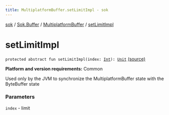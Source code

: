 ```yaml
---
title: MultiplatformBuffer.setLimitImpl - sok
---
```


[sok](../../index.html) / [Sok.Buffer](../index.html) / [MultiplatformBuffer](index.html) / [setLimitImpl](./set-limit-impl.html)

# setLimitImpl

`protected abstract fun setLimitImpl(index: `[`Int`](https://kotlinlang.org/api/latest/jvm/stdlib/kotlin/-int/index.html)`): `[`Unit`](https://kotlinlang.org/api/latest/jvm/stdlib/kotlin/-unit/index.html) [(source)](https://github.com/SeekDaSky/Sok/tree/master/common/sok-common/src/Sok/Buffer/MultiplatformBuffer.kt#L438)

**Platform and version requirements:** Common

Used only by the JVM to synchronize the MultiplatformBuffer state with the ByteBuffer state

### Parameters

`index` - limit
